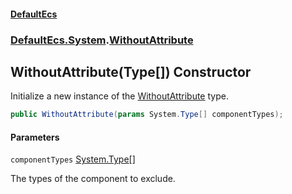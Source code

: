 #### [DefaultEcs](DefaultEcs.md 'DefaultEcs')
### [DefaultEcs.System](DefaultEcs.md#DefaultEcs.System 'DefaultEcs.System').[WithoutAttribute](WithoutAttribute.md 'DefaultEcs.System.WithoutAttribute')

## WithoutAttribute(Type[]) Constructor

Initialize a new instance of the [WithoutAttribute](WithoutAttribute.md 'DefaultEcs.System.WithoutAttribute') type.

```csharp
public WithoutAttribute(params System.Type[] componentTypes);
```
#### Parameters

<a name='DefaultEcs.System.WithoutAttribute.WithoutAttribute(System.Type[]).componentTypes'></a>

`componentTypes` [System.Type](https://docs.microsoft.com/en-us/dotnet/api/System.Type 'System.Type')[[]](https://docs.microsoft.com/en-us/dotnet/api/System.Array 'System.Array')

The types of the component to exclude.
